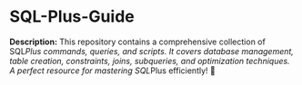 # SQL-Plus-Guide
**Description:**   This repository contains a comprehensive collection of SQL*Plus commands, queries, and scripts. It covers database management, table creation, constraints, joins, subqueries, and optimization techniques. A perfect resource for mastering SQL*Plus efficiently! 🚀

